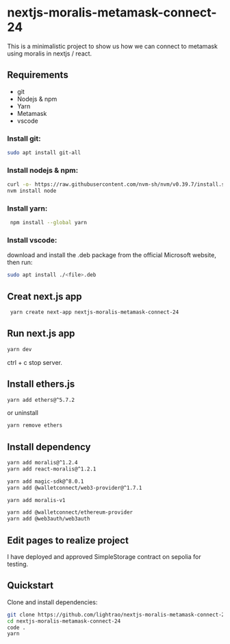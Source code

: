 # nextjs-moralis-metamask-connect-24

This is a minimalistic project to show us how we can connect to metamask using moralis in nextjs / react.

## Requirements

- git
- Nodejs & npm
- Yarn
- Metamask
- vscode

### Install git:

```bash
sudo apt install git-all
```

### Install nodejs & npm:

```bash
curl -o- https://raw.githubusercontent.com/nvm-sh/nvm/v0.39.7/install.sh | bash
nvm install node
```

### Install yarn:

```bash
 npm install --global yarn
```

### Install vscode:

download and install the .deb package from the official Microsoft website, then run:

```bash
sudo apt install ./<file>.deb
```

## Creat next.js app

```bash
 yarn create next-app nextjs-moralis-metamask-connect-24
```

## Run next.js app

```bash
yarn dev
```

ctrl + c stop server.

## Install ethers.js

```bash
yarn add ethers@^5.7.2
```

or uninstall

```bash
yarn remove ethers
```

## Install dependency

```bash
yarn add moralis@^1.2.4
yarn add react-moralis@^1.2.1

yarn add magic-sdk@^8.0.1
yarn add @walletconnect/web3-provider@^1.7.1

yarn add moralis-v1

yarn add @walletconnect/ethereum-provider
yarn add @web3auth/web3auth
```

## Edit pages to realize project

I have deployed and approved SimpleStorage contract on sepolia for testing.

## Quickstart

Clone and install dependencies:

```bash
git clone https://github.com/lightrao/nextjs-moralis-metamask-connect-24.git
cd nextjs-moralis-metamask-connect-24
code .
yarn
```
